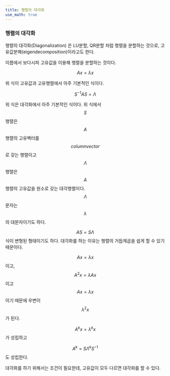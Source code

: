 ```yaml
---
title: 행렬의 대각화
use_math: true
---
```


### 행렬의 대각화
행렬의 대각화(Diagonalization) 은 LU분할, QR분할 처럼 행렬을 분할하는 것으로, 고유값분해(eigendecomposition)이라고도 한다.

이름에서 보다시피 고유값을 이용해 행렬을 분할하는 것이다.

$$Ax = \lambda x$$

위 식이 고유값과 고유행렬에서 아주 기본적인 식이다.

$$S^{-1} AS =\Lambda$$

위 식은 대각화에서 아주 기본적인 식이다. 위 식에서 $$S$$ 행렬은 $$A$$행렬의 고유벡터를 $$column vector$$로 갖는 행렬이고 $$\Lambda$$ 행렬은 $$A$$행렬의 고유값을 원소로 갖는 대각행렬이다. $$\Lambda$$ 문자는 $$\lambda$$의 대문자이기도 하다.

$$AS = S\Lambda$$ 식이 변형된 형태이기도 하다. 대각화를 하는 이유는 행렬의 거듭제곱을 쉽게 할 수 있기 때문이다.

$$Ax = \lambda x$$ 이고, $$A^2 x = \lambda A x$$ 이고 $$Ax = \lambda x$$이기 때문에 우변이 $$\lambda^2 x$$가 된다.

$$A^k x = \lambda^k x$$ 가 성립하고

$$A^k = S \Lambda^k S^{-1}$$도 성립한다.

대각화를 하기 위해서는 조건이 필요한데, 고유값이 모두 다르면 대각화를 할 수 있다.
